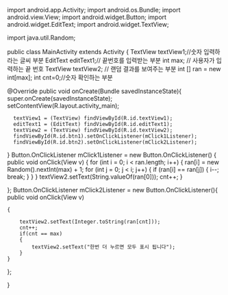 import android.app.Activity;
import android.os.Bundle;
import android.view.View;
import android.widget.Button;
import android.widget.EditText;
import android.widget.TextView;

import java.util.Random;

public class MainActivity extends Activity {
    TextView textView1;//숫자 입력하라는 글씨 부분
    EditText editText1;// 끝번호를 입력받는 부분
    int max; // 사용자가 입력하는 끝 번호
    TextView textView2; // 랜덤 결과를 보여주는 부분
    int [] ran = new int[max];
    int cnt=0;//숫자 확인하는 부분



  @Override
    public void onCreate(Bundle savedInstanceState){
      super.onCreate(savedInstanceState);
      setContentView(R.layout.activity_main);

      textView1 = (TextView) findViewById(R.id.textView1);
      editText1 = (EditText) findViewById(R.id.editText1);
      textView2 = (TextView) findViewById(R.id.textView2);
      findViewById(R.id.btn1).setOnClickListener(mClick1Listener);
      findViewById(R.id.btn2).setOnClickListener(mClick2Listener);
  }
Button.OnClickListener mClick1Listener = new Button.OnClickListener() {
    public void onClick(View v) {
        for (int i = 0; i < ran.length; i++) {
            ran[i] = new Random().nextInt(max) + 1;
            for (int j = 0; j < i; j++) {
                if (ran[i] == ran[j]) {
                    i--;
                    break;
                }
            }
        }
        textView2.setText(String.valueOf(ran[0]));
        cnt++;
    }


};
   Button.OnClickListener mClick2Listener = new Button.OnClickListener(){
       public void onClick(View v)

    {

        textView2.setText(Integer.toString(ran[cnt]));
        cnt++;
        if(cnt == max)
        {
            textView2.setText("한번 더 누르면 모두 표시 됩니다");
        }
    }

};

}
